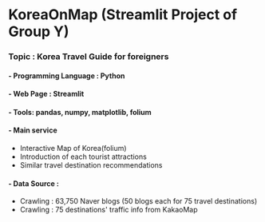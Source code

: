 # KoreaOnMap (Streamlit Project of Group Y)
### Topic : Korea Travel Guide for foreigners
#### - Programming Language : Python
#### - Web Page : Streamlit
#### - Tools: pandas, numpy, matplotlib, folium
#### - Main service
- Interactive Map of Korea(folium)
- Introduction of each tourist attractions
- Similar travel destination recommendations
#### - Data Source : 
- Crawling : 63,750 Naver blogs (50 blogs each for 75 travel destinations)
- Crawling : 75 destinations' traffic info from KakaoMap

